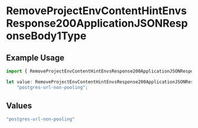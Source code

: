 # RemoveProjectEnvContentHintEnvsResponse200ApplicationJSONResponseBody1Type

## Example Usage

```typescript
import { RemoveProjectEnvContentHintEnvsResponse200ApplicationJSONResponseBody1Type } from "@vercel/sdk/models/operations";

let value: RemoveProjectEnvContentHintEnvsResponse200ApplicationJSONResponseBody1Type =
    "postgres-url-non-pooling";
```

## Values

```typescript
"postgres-url-non-pooling"
```